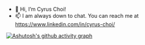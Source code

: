 - 👋 Hi, I’m Cyrus Choi!
- 📫 I am always down to chat. You can reach me at https://www.linkedin.com/in/cyrus-choi/

[![Ashutosh's github activity graph](https://activity-graph.herokuapp.com/graph?username=cyruschoisy)](https://github.com/cyruschoisy/github-readme-activity-graph)
<!---
cyruschoisy/cyruschoisy is a ✨ special ✨ repository because its `README.md` (this file) appears on your GitHub profile.
You can click the Preview link to take a look at your changes.
--->
